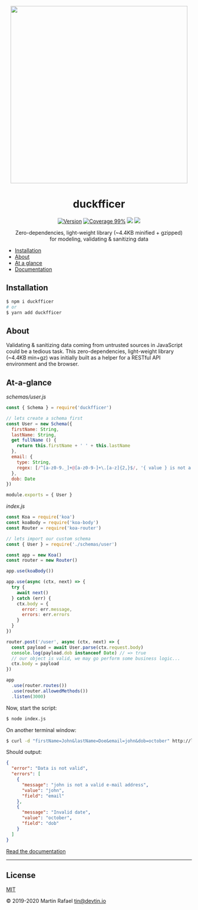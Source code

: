 <p align="center"><img align="center" width="480" src="https://repository-images.githubusercontent.com/228456718/f4767e00-61e6-11ea-964a-7b02d8dcb48f"/></p>

<div align="center"><h1 align="center">duckfficer</h1></div>

<p align="center">
<a href="https://www.npmjs.com/package/duckfficer" target="_blank"><img src="https://img.shields.io/npm/v/duckfficer.svg" alt="Version"></a>
<a href="https://htmlpreview.github.io/?https://github.com/devtin/duckfficer/blob/master/coverage/lcov-report/index.html"><img src="https://img.shields.io/badge/coverage-99%25-green" alt="Coverage 99%"></a>
<a href="/test/features"><img src="https://github.com/devtin/duckfficer/workflows/test/badge.svg"></a>
<a href="https://opensource.org/licenses" target="_blank"><img src="https://img.shields.io/badge/License-MIT-brightgreen.svg"></a>
</p>

<p align="center">
Zero-dependencies, light-weight library (~4.4KB minified + gzipped)<br>
for modeling, validating & sanitizing data
</p>

- [Installation](#installation)
- [About](#about)
- [At a glance](#at-a-glance)
- [Documentation](https://devtin.github.io/duckfficer)

## Installation

```sh
$ npm i duckfficer
# or
$ yarn add duckfficer
```

## About

Validating & sanitizing data coming from untrusted sources in JavaScript could be a tedious task. This
zero-dependencies, light-weight library (~4.4KB min+gz) was initially built as a helper for a RESTful API
environment and the browser.

## At-a-glance



*schemas/user.js*

```js
const { Schema } = require('duckfficer')

// lets create a schema first
const User = new Schema({
  firstName: String,
  lastName: String,
  get fullName () {
    return this.firstName + ' ' + this.lastName
  },
  email: {
    type: String,
    regex: [/^[a-z0-9._]+@[a-z0-9-]+\.[a-z]{2,}$/, '{ value } is not a valid e-mail address']
  },
  dob: Date
})

module.exports = { User }
```

*index.js*

```js
const Koa = require('koa')
const koaBody = require('koa-body')
const Router = require('koa-router')

// lets import our custom schema
const { User } = require('./schemas/user')

const app = new Koa()
const router = new Router()

app.use(koaBody())

app.use(async (ctx, next) => {
  try {
    await next()
  } catch (err) {
    ctx.body = {
      error: err.message,
      errors: err.errors
    }
  }
})

router.post('/user', async (ctx, next) => {
  const payload = await User.parse(ctx.request.body)
  console.log(payload.dob instanceof Date) // => true
  // our object is valid, we may go perform some business logic...
  ctx.body = payload
})

app
  .use(router.routes())
  .use(router.allowedMethods())
  .listen(3000)
```

Now, start the script:

```sh
$ node index.js
```

On another terminal window:

```sh
$ curl -d "firstName=John&lastName=Doe&email=john&dob=october" http://localhost:3000/user
```
Should output:

```json
{
  "error": "Data is not valid",
  "errors": [
    {
      "message": "john is not a valid e-mail address",
      "value": "john",
      "field": "email"
    },
    {
      "message": "Invalid date",
      "value": "october",
      "field": "dob"
    }
  ]
}
```




[Read the documentation](https://devtin.github.io/duckfficer)

* * *

## License

[MIT](https://opensource.org/licenses/MIT)

&copy; 2019-2020 Martin Rafael <tin@devtin.io>
